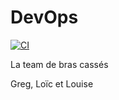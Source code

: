 # DevOps
[![CI](https://github.com/Norime/DevOps/actions/workflows/main.yml/badge.svg?branch=main&event=workflow_dispatch)](https://github.com/Norime/DevOps/actions/workflows/main.yml)

La team de bras cassés

Greg, Loïc et Louise
